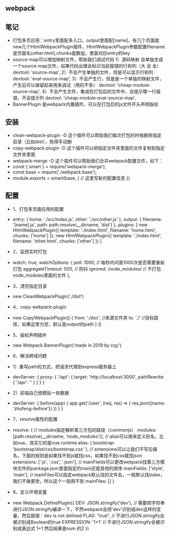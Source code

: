 ## webpack 

## 笔记
- 打包多页应用：entry里面配多入口，output里面配[name]，有几个页面就new几个HtmlWebpackPlugin插件，HtmlWebpackPlugin参数配置filename是页面名(other.html),chunks是数组，里面对应entry的key
-   source-map可以增加映射文件，帮助我们调试代码
    1）源码映射 会单独生成一个source-map文件，如果代码出错会标识当前报错的行和列（大 且 全）
    devtool: 'source-map',
    2）不会产生单独的文件，但是可以显示行和列
    devtool: 'eval-source-map',
    3）不会产生行，但是是一个单独的映射文件，产生后可以保留起来用来调试（用的不多）
    devtool: 'cheap-module-source-map',
    4）不会产生文件，集成在打包后的文件中，会提示哪一行报错，不会提示列
    devtool: 'cheap-module-eval-source-map',
-   BannerPlugin 是webpack内置插件，可以在打包后的js文件开头声明版权

## 安装
- clean-webpack-plugin -D   这个插件可以帮助我们每次打包的时候删除指定目录（比如dist），免得手动删
- copy-webpack-plugin -D    这个插件可以把指定文件夹里面的文件复制到指定文件夹里面
- webpack-merge -D  这个插件可以帮助我们合并webpack配置文件，如下：
-   const { smart } = require('webpack-merge');
-   const base = require('./webpack.base');
-   module.exports = smart(base, {
        // 这里写新的配置信息
    })
    
## 配置
-   1、打包多页面应用的配置
-   entry: {
        home: './src/index.js',
        other: './src/other.js'
    },
    output: {
        filename: '[name].js',
        path: path.resolve(__dirname, 'dist')
    },
    plugins: [
        new HtmlWebpackPlugin({
            template: './index.html',
            filename: 'home.html',
            chunks: ['home']
        }),
        new HtmlWebpackPlugin({
            template: './index.html',
            filename: 'other.html',
            chunks: ['other']
        })
    ]

-   2、监控实时打包
-   watch: true,
    watchOptions: {
        poll: 1000,     // 每秒内问我1000次是否需要重新打包
        aggregateTimeout: 500,  // 防抖
        ignored: /node_modules/     // 不打包node_modules里面的文件
    },

-   3、清空指定目录
-   new CleanWebpackPlugin('./dist')

-   4、copy-webpack-plugin
-   new CopyWebpackPlugin([
        {
            from: './doc',  //来源文件夹
            to: './'    //目标路径，如果这里为空，默认是output的path
        }
    ])

-   5、版权声明插件
-   new Webpack.BannerPlugin('made in 2019 by cqy')

-   6、解决跨域问题
-   1）重写path的方式，把请求代理到express服务器上
-   devServer: {
        proxy: {
            '/api': {
                target: 'http://localhost:3000',
                pathRewrite: {
                    '/api': ''
                }
            }
        }
    }
-   2）前端自己想模拟一些数据
-   devServer: {
        before(app) {
            app.get('/user', (req, res) => {
                res.json({name: 'zhufeng-before'})
            })
        }
    }

-   7、resolve属性的配置
-   resolve: {
        // modules指定解析第三方包的路径（commonjs）
        modules: [path.resolve(__dirname, 'node_modules')],
        // alias可以用来定义别名，比如vue，其实引的是vue.runtime
        alias: {
            bootstrap: 'bootstrap/dist/css/bootstrap.css'
        },
        // extensions可以让我们不写后缀名，下面的规则是如果找不到js就找css，如果找不到css就找json
        extensions: ['.js', '.css', '.json'],
        // mainFields可以更改webpack找第三方模块文件的package.json里面指定的main还是其他的顺序
        mainFields: ['style', 'main'],
        // mainFiles可以指定webpack默认找的文件名，一般默认找index，我们不做更改，所以这个一般用不到
        mainFiles: []
    }

-   8、定义环境变量
-   new Webpack.DefinePlugin({
        DEV: JSON.stringify('dev'),     // 需要把字符串进行JSON.stringify编译一下，不然webpack会把'dev'识别成dev这样的变量，然后报错：dev is not defined
        FLAG: "true",   // 不进行JSON.stringify会被识别成Boolean的true
        EXPRESSION: '1+1'   // 不进行JSON.stringify会被识别成表达式 1+1 然后结果是num
        的2
    })